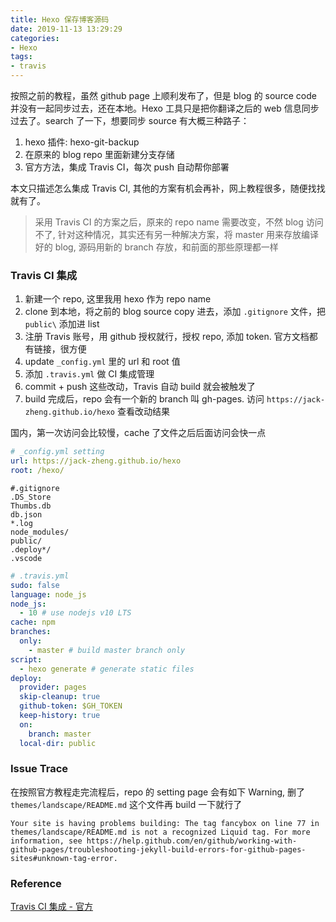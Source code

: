 ```yaml
---
title: Hexo 保存博客源码
date: 2019-11-13 13:29:29
categories:
- Hexo
tags: 
- travis
---
```

按照之前的教程，虽然 github page 上顺利发布了，但是 blog 的 source code 并没有一起同步过去，还在本地。Hexo 工具只是把你翻译之后的 web 信息同步过去了。search 了一下，想要同步 source 有大概三种路子：

1. hexo 插件: hexo-git-backup
2. 在原来的 blog repo 里面新建分支存储
3. 官方方法，集成 Travis CI，每次 push 自动帮你部署

本文只描述怎么集成 Travis CI, 其他的方案有机会再补，网上教程很多，随便找找就有了。
> 采用 Travis CI 的方案之后，原来的 repo name 需要改变，不然 blog 访问不了, 针对这种情况，其实还有另一种解决方案，将 master 用来存放编译好的 blog, 源码用新的 branch 存放，和前面的那些原理都一样

### Travis CI 集成

1. 新建一个 repo, 这里我用 hexo 作为 repo name
1. clone 到本地，将之前的 blog source copy 进去，添加 `.gitignore` 文件，把 `public\` 添加进 list
1. 注册 Travis 账号，用 github 授权就行，授权 repo, 添加 token. 官方文档都有链接，很方便
1. update `_config.yml` 里的 url 和 root 值
1. 添加 `.travis.yml` 做 CI 集成管理
1. commit + push 这些改动，Travis 自动 build 就会被触发了
1. build 完成后，repo 会有一个新的 branch 叫 gh-pages. 访问 `https://jack-zheng.github.io/hexo` 查看改动结果

国内，第一次访问会比较慢，cache 了文件之后后面访问会快一点

```yml
# _config.yml setting
url: https://jack-zheng.github.io/hexo
root: /hexo/
```

```.gitignore
#.gitignore
.DS_Store
Thumbs.db
db.json
*.log
node_modules/
public/
.deploy*/
.vscode
```

```yml
# .travis.yml
sudo: false
language: node_js
node_js:
  - 10 # use nodejs v10 LTS
cache: npm
branches:
  only:
    - master # build master branch only
script:
  - hexo generate # generate static files
deploy:
  provider: pages
  skip-cleanup: true
  github-token: $GH_TOKEN
  keep-history: true
  on:
    branch: master
  local-dir: public
```

### Issue Trace

在按照官方教程走完流程后，repo 的 setting page 会有如下 Warning, 删了 `themes/landscape/README.md` 这个文件再 build 一下就行了

```text
Your site is having problems building: The tag fancybox on line 77 in themes/landscape/README.md is not a recognized Liquid tag. For more information, see https://help.github.com/en/github/working-with-github-pages/troubleshooting-jekyll-build-errors-for-github-pages-sites#unknown-tag-error.
```

### Reference

[Travis CI 集成 - 官方](https://hexo.io/docs/github-pages)
